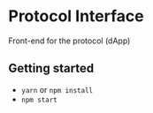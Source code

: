 # Protocol Interface
Front-end for the protocol (dApp)

## Getting started
- `yarn` or `npm install`
- `npm start`